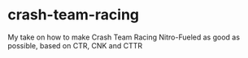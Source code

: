 # crash-team-racing
My take on how to make Crash Team Racing Nitro-Fueled as good as possible, based on CTR, CNK and CTTR
